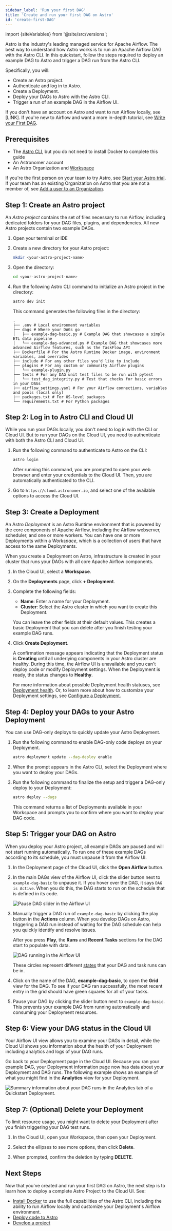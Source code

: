 ```yaml
---
sidebar_label: 'Run your first DAG'
title: 'Create and run your first DAG on Astro'
id: 'create-first-DAG'
---
```


<head>
  <meta name="description" content="Learn how to run your first Apache Airflow DAG on Astro with the Astro CLI." />
  <meta name="og:description" content="Learn how to run your first Apache Airflow DAG on Astro with the Astro CLI." />
</head>

import {siteVariables} from '@site/src/versions';

Astro is the industry's leading managed service for Apache Airflow. The best way to understand how Astro works is to run an Apache Airflow DAG with the Astro CLI. In this quickstart, follow the steps required to deploy an example DAG to Astro and trigger a DAG run from the Astro CLI.

Specifically, you will:

- Create an Astro project. 
- Authenticate and log in to Astro. 
- Create a Deployment. 
- Deploy your DAGs to Astro with the Astro CLI.
- Trigger a run of an example DAG in the Airflow UI. 

If you don't have an account on Astro and want to run Airflow locally, see [LINK]. If you're new to Airflow and want a more in-depth tutorial, see [Write your First DAG](learn/get-started-with-airflow.md).

## Prerequisites

- The [Astro CLI](cli/install-cli.md), but you do not need to install Docker to complete this guide
- An Astronomer account
- An Astro Organization and [Workspace](manage-workspaces.md)

If you're the first person on your team to try Astro, see [Start your Astro trial](astro/trial.md). If your team has an existing Organization on Astro that you are not a member of, see [Add a user to an Organization](astro/add-user#add-a-user-to-an-organization).

## Step 1: Create an Astro project

An _Astro project_ contains the set of files necessary to run Airflow, including dedicated folders for your DAG files, plugins, and dependencies. All new Astro projects contain two example DAGs.

1. Open your terminal or IDE

2. Create a new directory for your Astro project:

    ```sh
    mkdir <your-astro-project-name>
    ```

3. Open the directory:

    ```sh
    cd <your-astro-project-name>
    ```

4. Run the following Astro CLI command to initialize an Astro project in the directory:

    ```sh
    astro dev init
    ```

    This command generates the following files in the directory:

    ```
    .
    ├── .env # Local environment variables
    ├── dags # Where your DAGs go
    │   ├── example-dag-basic.py # Example DAG that showcases a simple ETL data pipeline
    │   └── example-dag-advanced.py # Example DAG that showcases more advanced Airflow features, such as the TaskFlow API
    ├── Dockerfile # For the Astro Runtime Docker image, environment variables, and overrides
    ├── include # For any other files you'd like to include
    ├── plugins # For any custom or community Airflow plugins
    │   └── example-plugin.py
    ├── tests # For any DAG unit test files to be run with pytest
    │   └── test_dag_integrity.py # Test that checks for basic errors in your DAGs
    ├── airflow_settings.yaml # For your Airflow connections, variables and pools (local only)
    ├── packages.txt # For OS-level packages
    └── requirements.txt # For Python packages
    ```

## Step 2: Log in to Astro CLI and Cloud UI

While you run your DAGs locally, you don't need to log in with the CLI or Cloud UI. But to run your DAGs on the Cloud UI, you need to authenticate with both the Astro CLI and Cloud UI.

1. Run the following command to authenticate to Astro on the CLI:

    ```sh
    astro login
    ```

    After running this command, you are prompted to open your web browser and enter your credentials to the Cloud UI. Then, you are automatically authenticated to the CLI.

2. Go to `https://cloud.astronomer.io`, and select one of the available options to access the Cloud UI.

## Step 3: Create a Deployment

An Astro _Deployment_ is an Astro Runtime environment that is powered by the core components of Apache Airflow, including the Airflow webserver, scheduler, and one or more workers. You can have one or more Deployments within a _Workspace_, which is a collection of users that have access to the same Deployments.

When you create a Deployment on Astro, infrastructure is created in your cluster that runs your DAGs with all core Apache Airflow components.

1. In the Cloud UI, select a **Workspace**.

2. On the **Deployments** page, click **+ Deployment**.

3. Complete the following fields:

    - **Name**: Enter a name for your Deployment.
    - **Cluster**: Select the Astro cluster in which you want to create this Deployment.
  
    You can leave the other fields at their default values. This creates a basic Deployment that you can delete after you finish testing your example DAG runs. 

4. Click **Create Deployment**.

     A confirmation message appears indicating that the Deployment status is **Creating** until all underlying components in your Astro cluster are healthy. During this time, the Airflow UI is unavailable and you can't deploy code or modify Deployment settings. When the Deployment is ready, the status changes to **Healthy**.
    
    For more information about possible Deployment health statuses, see [Deployment health](deployment-metrics.md#deployment-health). Or, to learn more about how to customize your Deployment settings, see [Configure a Deployment](configure-deployment-resources).

## Step 4: Deploy your DAGs to your Astro Deployment

You can use DAG-only deploys to quickly update your Astro Deployment.

1. Run the following command to enable DAG-only code deploys on your Deployment.

    ```sh
    astro deployment update --dag-deploy enable
    ```

2. When the prompt appears in the Astro CLI, select the Deployment where you want to deploy your DAGs. 

3. Run the following command to finalize the setup and trigger a DAG-only deploy to your Deployment:  

    ```sh
    astro deploy --dags
    ```

    This command returns a list of Deployments available in your Workspace and prompts you to confirm where you want to deploy your DAG code.

## Step 5: Trigger your DAG on Astro

When you deploy your Astro project, all example DAGs are paused and will not start running automatically. To run one of these example DAGs according to its schedule, you must unpause it from the Airflow UI.

1. In the Deployment page of the Cloud UI, click the **Open Airflow** button.

2. In the main DAGs view of the Airflow UI, click the slider button next to `example-dag-basic` to unpause it. If you hover over the DAG, it says `DAG is Active`. When you do this, the DAG starts to run on the schedule that is defined in its code.

    ![Pause DAG slider in the Airflow UI](/img/docs/tutorial-unpause-dag.png)

3. Manually trigger a DAG run of `example-dag-basic` by clicking the play button in the **Actions** column. When you develop DAGs on Astro, triggering a DAG run instead of waiting for the DAG schedule can help you quickly identify and resolve issues.

    After you press **Play**, the **Runs** and **Recent Tasks** sections for the DAG start to populate with data.

    ![DAG running in the Airflow UI](/img/docs/tutorial-run-dag.png)

    These circles represent different [states](https://airflow.apache.org/docs/apache-airflow/stable/core-concepts/tasks.html#task-instances) that your DAG and task runs can be in. 

4. Click on the name of the DAG, **example-dag-basic**, to open the **Grid** view for the DAG. To see if your DAG ran successfully, the most recent entry in the grid should have green squares for all of your tasks.

5. Pause your DAG by clicking the slider button next to `example-dag-basic`. This prevents your example DAG from running automatically and consuming your Deployment resources.

## Step 6: View your DAG status in the Cloud UI

Your Airflow UI view allows you to examine your DAGs in detail, while the Cloud UI shows you information about the health of your Deployment including analytics and logs of your DAG runs.

Go back to your Deployment page in the Cloud UI. Because you ran your example DAG, your Deployment information page now has data about your Deployment and DAG runs. The following example shows an example of what you might find in the **Analytics** view for your Deployment.

![Summary information about your DAG runs in the Analytics tab of a Quickstart Deployment.](/img/docs/first-DAG-data.png)

## Step 7: (Optional) Delete your Deployment

To limit resource usage, you might want to delete your Deployment after you finish triggering your DAG test runs.

1. In the Cloud UI, open your Workspace, then open your Deployment.

2. Select the ellipses to see more options, then click **Delete**.

3. When prompted, confirm the deletion by typing **DELETE**.

## Next Steps

Now that you've created and run your first DAG on Astro, the next step is to learn how to deploy a complete Astro Project to the Cloud UI. See:

- [Install Docker](https://www.docker.com/products/docker-desktop/) to use the full capabilities of the Astro CLI, including the ability to run Airflow locally and customize your Deployment's Airflow environment. 
- [Deploy code to Astro](/astro/deploy-code)
- [Develop a project](/astro/develop-project)
